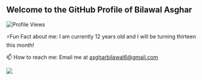 ## Welcome to the GitHub Profile of Bilawal Asghar

![Profile Views](https://komarev.com/ghpvc/?username=tech35)

⚡Fun Fact about me: I am currently 12 years old and I will be turning thirteen this month!

📫 How to reach me: Email me at asgharbilawal6@gmail.com

![](https://user-images.githubusercontent.com/282759/84681715-8c7cb580-af02-11ea-85a4-05d069c72121.gif)
